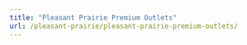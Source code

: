 ```yaml
---
title: "Pleasant Prairie Premium Outlets"
url: /pleasant-prairie/pleasant-prairie-premium-outlets/
---
```

